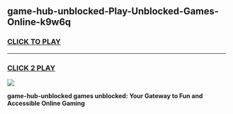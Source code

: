 
## game-hub-unblocked-Play-Unblocked-Games-Online-k9w6q
<h3>
<a href="https://premium76.site?title=game-hub-unblocked&ref=25A">CLICK TO PLAY</a></h3>
<hr>

<h3>
<a href="https://premium76.site?title=game-hub-unblocked&ref=25A">CLICK 2 PLAY</a>
  
</h3>

<a href="https://premium76.site?title=game-hub-unblocked&ref=25A"><img src="https://clearcache.store/games.png"></a>


**game-hub-unblocked games unblocked: Your Gateway to Fun and Accessible Online Gaming**
